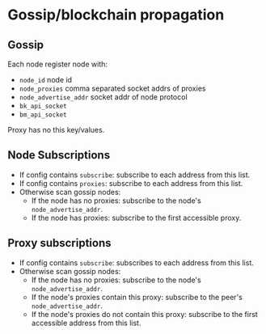 
# Gossip/blockchain propagation

## Gossip

Each node register node with:
- `node_id` node id
- `node_proxies` comma separated socket addrs of proxies
- `node_advertise_addr` socket addr of node protocol
- `bk_api_socket`
- `bm_api_socket`

Proxy has no this key/values.

## Node Subscriptions

- If config contains `subscribe`: subscribe to each address from this list.
- If config contains `proxies`: subscribe to each address from this list.
- Otherwise scan gossip nodes:
  - If the node has no proxies: subscribe to the node's `node_advertise_addr`.
  - If the node has proxies: subscribe to the first accessible proxy.

## Proxy subscriptions

- If config contains `subscribe`: subscribes to each address from this list.
- Otherwise scan gossip nodes:
  - If the node has no proxies: subscribe to the node's `node_advertise_addr`.
  - If the node's proxies contain this proxy: subscribe to the peer's `node_advertise_addr`.
  - If the node's proxies do not contain this proxy: subscribe to the first accessible address from this list.

